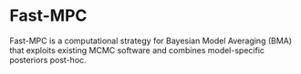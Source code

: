 # Fast-MPC
Fast-MPC is a computational strategy for Bayesian Model Averaging (BMA) that exploits existing MCMC software and combines model-specific posteriors post-hoc.
